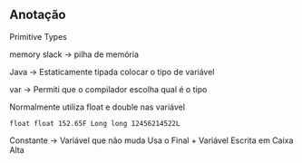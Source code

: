 ## Anotação

Primitive Types

memory slack -> pilha de memória

Java -> Estaticamente tipada colocar o tipo de variável

var -> Permiti que o compilador escolha qual é o tipo

Normalmente utiliza float e double nas variável 

``
float float 152.65F
Long long 12456214522L
``

Constante -> Variável que não muda 
Usa o Final + Variável Escrita em Caixa Alta